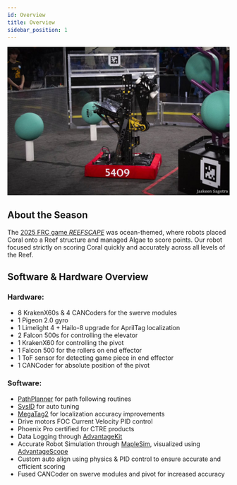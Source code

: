 ```yaml
---
id: Overview
title: Overview
sidebar_position: 1
---
```


![Cobra](./../../../static/img/cobra.jpg)

## About the Season

The [2025 FRC game *REEFSCAPE*](https://www.youtube.com/watch?v=YWbxcjlY9JY) was ocean-themed, where robots placed Coral onto a Reef structure and managed Algae to score points. Our robot focused strictly on scoring Coral quickly and accurately across all levels of the Reef.

## Software & Hardware Overview

### Hardware:
- 8 KrakenX60s & 4 CANCoders for the swerve modules
- 1 Pigeon 2.0 gyro
- 1 Limelight 4 + Hailo-8 upgrade for AprilTag localization
- 2 Falcon 500s for controlling the elevator
- 1 KrakenX60 for controlling the pivot
- 1 Falcon 500 for the rollers on end effector
- 1 ToF sensor for detecting game piece in end effector
- 1 CANCoder for absolute position of the pivot 

### Software:
- [PathPlanner](https://pathplanner.dev) for path following routines
- [SysID](https://docs.wpilib.org/en/stable/docs/software/advanced-controls/system-identification/introduction.html) for auto tuning
- [MegaTag2](https://docs.limelightvision.io/docs/docs-limelight/pipeline-apriltag/apriltag-robot-localization-megatag2) for localization accuracy improvements
- Drive motors FOC Current Velocity PID control
- Phoenix Pro certified for CTRE products
- Data Logging through [AdvantageKit](https://docs.advantagekit.org)
- Accurate Robot Simulation through [MapleSim](https://shenzhen-robotics-alliance.github.io/maple-sim/), visualized using [AdvantageScope](https://docs.advantagescope.org)
- Custom auto align using physics & PID control to ensure accurate and efficient scoring
- Fused CANCoder on swerve modules and pivot for increased accuracy